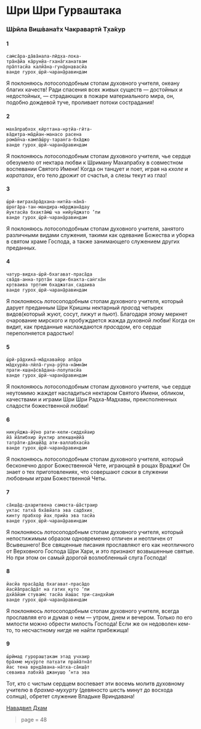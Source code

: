 # Шри Шри Гурваштака

### Ш́рӣла Виш́вана̄тх Чакравартӣ Т̣ха̄кур

#### 1

    сам̇са̄ра-да̄ва̄нала-лӣд̣ха-лока-
    тра̄н̣а̄йа ка̄рун̣йа-гхана̄гханатвам
    пра̄птасйа калйа̄н̣а-гун̣а̄рн̣авасйа
    ванде гурох̣ ш́рӣ-чаран̣а̄равиндам

Я поклоняюсь лотосоподобным стопам духовного учителя, океану благих качеств! Ради спасения всех живых существ — достойных и недостойных, — страдающих в пожаре материального мира, он, подобно дождевой туче, проливает потоки сострадания!

#### 2

    маха̄прабхох̣ кӣрттана-нр̣тйа-гӣта-
    ва̄дитра-ма̄дйан-манасо расена
    рома̄н̃ча-кампа̄ш́ру-таран̇га-бха̄джо
    ванде гурох̣ ш́рӣ-чаран̣а̄равиндам

Я поклоняюсь лотосоподобным стопам духовного учителя, чье сердце обезумело от нектара любви к Шриману Махапрабху в совместном воспевании Святого Имени! Когда он танцует и поет, играя на *кхоле* и *караталах*, его тело дрожит от счастья, а слезы текут из глаз!

#### 3

    ш́рӣ-виграха̄ра̄дхана-нитйа-на̄на̄-
    ш́р̣н̇га̄ра-тан-мандира-ма̄рджана̄дау
    йуктасйа бхакта̄м̇ш́ ча нийун̃джато ’пи
    ванде гурох̣ ш́рӣ-чаран̣а̄равиндам

Я поклоняюсь лотосоподобным стопам духовного учителя, занятого различными видами служения, такими как одевание Божества и уборка в святом храме Господа, а также занимающего служением других преданных.

#### 4

    чатур-видха-ш́рӣ-бхагават-праса̄да
    сва̄дв-анна-тр̣пта̄н хари-бхакта-сан̇гха̄н
    кр̣тваива тр̣птим̇ бхаджатах̣ садаива
    ванде гурох̣ ш́рӣ-чаран̣а̄равиндам

Я поклоняюсь лотосоподобным стопам духовного учителя, который дарует преданным Шри Кришны нектарный *прасад* четырех видов(который жуют, сосут, лижут и пьют). Благодаря этому меркнет очарование мирского и пробуждается жажда духовной любви! Когда он видит, как преданные наслаждаются *прасадом*, его сердце переполняется радостью!

#### 5

    ш́рӣ-ра̄дхика̄-ма̄дхавайор апа̄ра
    ма̄дхурйа-лӣла̄-гун̣а-рӯпа-на̄мна̄м
    прати-кш̣ан̣а̄сва̄дана-лолупасйа
    ванде гурох̣ ш́рӣ-чаран̣а̄равиндам

Я поклоняюсь лотосоподобным стопам духовного учителя, чье сердце неутомимо жаждет насладиться нектаром Святого Имени, обликом, качествами и играми Шри Шри Радха-Мадхавы, преисполненных сладости божественной любви!

#### 6

    никун̃джа-йӯно рати-кели-сиддхйаир
    йа̄ йа̄либхир йуктир апекш̣ан̣ӣйа̄
    татра̄ти-да̄кш̣йа̄д ати-валлабхасйа
    ванде гурох̣ ш́рӣ-чаран̣а̄равиндам

Я поклоняюсь лотосоподобным стопам духовного учителя, который бесконечно дорог Божественной Чете, играющей в рощах Враджи! Он знает о тех приготовлениях, что совершают *сакхи* в служении любовным играм Божественной Четы.

#### 7

    са̄кш̣а̄д-дхаритвена самаста-ш́а̄страир
    уктас татха̄ бха̄вйата эва садбхих̣
    кинту прабхор йах̣ прийа эва тасйа
    ванде гурох̣ ш́рӣ-чаран̣а̄равиндам

Я поклоняюсь лотосоподобным стопам духовного учителя, который непостижимым образом одновременно отличен и неотличен от Всывешнего! Все священные писания прославляют его как неотличного от Верховного Господа Шри Хари, и это признают возвышенные святые. Но при этом он самый дорогой возлюбленный слуга Господа!

#### 8

    йасйа праса̄да̄д бхагават-праса̄до
    йасйа̄праса̄да̄т на гатих̣ куто ’пи
    дхйа̄йам̇ стувам̇с тасйа йаш́ас три-сандхйам̇
    ванде гурох̣ ш́рӣ-чаран̣а̄равиндам

Я поклоняюсь лотосоподобным стопам духовного учителя, всегда прославляя его и думая о нем — утром, днем и вечером. Только по его милости можно обрести милость Господа! Если же он недоволен кем-то, то несчастному нигде не найти прибежища!

#### 9

    ш́рӣмад гурораш̣т̣акам этад учхаир
    бра̄хме мухӯрте пат̣хати прайа̄тна̄т
    йас тена вр̣нда̄вана-на̄тха-са̄кш̣а̄т
    севаива лабхйа̄ джануш̣о ’нта эва

Тот, кто с чистым сердцем воспевает эти восемь молитв духовному учителю в *брахма-мухурту* (девяносто шесть минут до восхода солнца), обретет служение Владыке Вриндавана!


[Навадвип Дхам](https://soundcloud.com/bharatimaharaj/navadwip-scsm-samsara-davanala)


> page = 48
